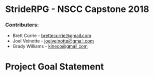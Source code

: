 # StrideRPG - NSCC Capstone 2018
### Contributers:
- Brett Currie - brettecurrie@gmail.com
- Joel Veinotte - joelveinotte@gmail.com
- Grady Williams - kineco@gmail.com

# Project Goal Statement

